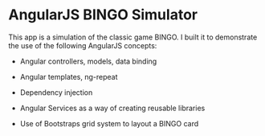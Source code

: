 # AngularJS BINGO Simulator
This app is a simulation of the classic game BINGO. I built it to demonstrate the use of the following AngularJS concepts:

* Angular controllers, models, data binding

* Angular templates, ng-repeat

* Dependency injection

* Angular Services as a way of creating reusable libraries

* Use of Bootstraps grid system to layout a BINGO card


